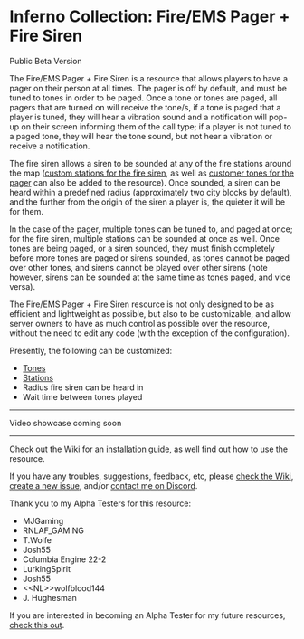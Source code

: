 # Inferno Collection: Fire/EMS Pager + Fire Siren
Public Beta Version

The Fire/EMS Pager + Fire Siren is a resource that allows players to have a pager on their person at all times. The pager is off by default, and must be tuned to tones in order to be paged. Once a tone or tones are paged, all pagers that are turned on will receive the tone/s, if a tone is paged that a player is tuned, they will hear a vibration sound and a notification will pop-up on their screen informing them of the call type; if a player is not tuned to a paged tone, they will hear the tone sound, but not hear a vibration or receive a notification.

The fire siren allows a siren to be sounded at any of the fire stations around the map ([custom stations for the fire siren](https://github.com/inferno-collection/Fire-EMS-Pager/wiki/Adding-custom-stations), as well as [customer tones for the pager](https://github.com/inferno-collection/Fire-EMS-Pager/wiki/Adding-custom-tones) can also be added to the resource). Once sounded, a siren can be heard within a predefined radius (approximately two city blocks by default), and the further from the origin of the siren a player is, the quieter it will be for them.

In the case of the pager, multiple tones can be tuned to, and paged at once; for the fire siren, multiple stations can be sounded at once as well. Once tones are being paged, or a siren sounded, they must finish completely before more tones are paged or sirens sounded, as tones cannot be paged over other tones, and sirens cannot be played over other sirens (note however, sirens can be sounded at the same time as tones paged, and vice versa).

The Fire/EMS Pager + Fire Siren resource is not only designed to be as efficient and lightweight as possible, but also to be customizable, and allow server owners to have as much control as possible over the resource, without the need to edit any code (with the exception of the configuration).

Presently, the following can be customized:
- [Tones](https://github.com/inferno-collection/Fire-EMS-Pager/wiki/Adding-custom-tones)
- [Stations](https://github.com/inferno-collection/Fire-EMS-Pager/wiki/Adding-custom-stations)
- Radius fire siren can be heard in
- Wait time between tones played

***
Video showcase coming soon
***

Check out the Wiki for an [installation guide](https://github.com/inferno-collection/Fire-EMS-Pager/wiki), as well find out how to use the resource.

If you have any troubles, suggestions, feedback, etc, please [check the Wiki](https://github.com/inferno-collection/Fire-EMS-Pager/wiki), [create a new issue](https://github.com/inferno-collection/Fire-EMS-Pager/issues/new), and/or [contact me on Discord](https://discord.gg/k3Jm6va).

Thank you to my Alpha Testers for this resource:
* MJGaming
* RNLAF_GAMING
* T.Wolfe
* Josh55
* Columbia Engine 22-2
* LurkingSpirit
* Josh55
* <\<NL>\>wolfblood144
* J. Hughesman

If you are interested in becoming an Alpha Tester for my future resources, [check this out](https://docs.google.com/forms/d/e/1FAIpQLSccRpb3tUekQEbqeqgPwyCmytQcIAOF9-w0ipWeC802juuzhA/viewform).

